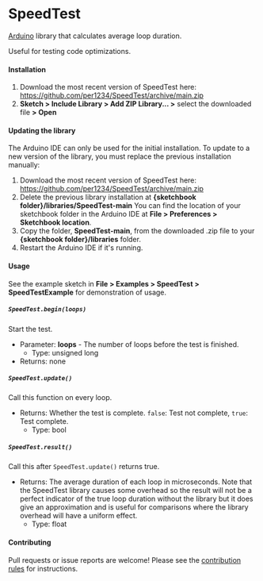 # SpeedTest

[Arduino](http://arduino.cc) library that calculates average loop duration.

Useful for testing code optimizations.

#### Installation

1. Download the most recent version of SpeedTest here: https://github.com/per1234/SpeedTest/archive/main.zip
1. **Sketch > Include Library > Add ZIP Library... >** select the downloaded file **> Open**

#### Updating the library

The Arduino IDE can only be used for the initial installation. To update to a new version of the library, you must replace the previous installation manually:

1. Download the most recent version of SpeedTest here: https://github.com/per1234/SpeedTest/archive/main.zip
1. Delete the previous library installation at **{sketchbook folder}/libraries/SpeedTest-main**
   You can find the location of your sketchbook folder in the Arduino IDE at **File > Preferences > Sketchbook location**.
1. Copy the folder, **SpeedTest-main**, from the downloaded .zip file to your **{sketchbook folder}/libraries** folder.
1. Restart the Arduino IDE if it's running.

<a id="usage"></a>

#### Usage

See the example sketch in **File > Examples > SpeedTest > SpeedTestExample** for demonstration of usage.

##### `SpeedTest.begin(loops)`

Start the test.

- Parameter: **loops** - The number of loops before the test is finished.
  - Type: unsigned long
- Returns: none

##### `SpeedTest.update()`

Call this function on every loop.

- Returns: Whether the test is complete. `false`: Test not complete, `true`: Test complete.
  - Type: bool

##### `SpeedTest.result()`

Call this after `SpeedTest.update()` returns true.

- Returns: The average duration of each loop in microseconds. Note that the SpeedTest library causes some overhead so the result will not be a perfect indicator of the true loop duration without the library but it does give an approximation and is useful for comparisons where the library overhead will have a uniform effect.
  - Type: float

#### Contributing

Pull requests or issue reports are welcome! Please see the [contribution rules](https://github.com/per1234/SpeedTest/blob/main/.github/CONTRIBUTING.md) for instructions.
